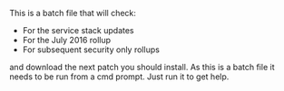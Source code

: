 This is a batch file that will check:
  - For the service stack updates
  - For the July 2016 rollup
  - For subsequent security only rollups

and download the next patch you should install. As this is a batch
file it needs to be run from a cmd prompt. Just run it to get
help.

